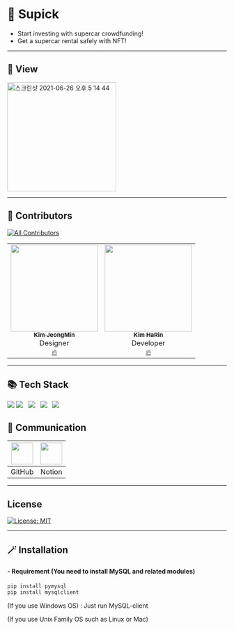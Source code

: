 # 🌟 Supick
* Start investing with supercar crowdfunding!
* Get a supercar rental safely with NFT!
---

## 🔮 View
<img width="250" alt="스크린샷 2021-06-26 오후 5 14 44" src="">

---

## 💫 Contributors
[![All Contributors](https://img.shields.io/badge/all_contributors-2-orange.svg?style=flat-square)](#contributors-)
<table>
  <tr>
    <td align="center"><a href="https://github.com/JMsuper"><img src="https://avatars.githubusercontent.com/u/80041449?v=4?s=200" width="200px;" alt=""/><br /><sub><b>Kim JeongMin</b></sub></a><br />Designer<br/><a href="https://github.com/https-github-com-Juneks/SuperCarNFT/commits?author=JMsuper" title="Documentation">🔥</a></td>
    <td align="center"><a href="https://github.com/rineeee"><img src="https://avatars.githubusercontent.com/u/62981406?v=4?s=200" width="200px;" alt=""/><br /><sub><b>Kim HaRin</b></sub></a><br />Developer<br /><a href="https://github.com/https-github-com-Juneks/SuperCarNFT/commits?author=rineeee" title="Documentation">🔥</a></td>
</table>


---


## 📚 Tech Stack
 <a href="#"><img src="https://img.shields.io/badge/Flutter-F7DF1E?style=flat&logo=Flutter&logoColor=black"/></a>
![](https://img.shields.io/badge/METAMASK)&nbsp;&nbsp;
![](https://img.shields.io/badge/IPFS)&nbsp;&nbsp;
![](https://img.shields.io/badge/INFURA)&nbsp;&nbsp;
![](https://img.shields.io/badge/remix)&nbsp;&nbsp;




## 🌈 Communication

|<img width= 50 src="https://i.imgur.com/Ap8neHw.png">| <img width= 50 src="https://i.imgur.com/jrN40gS.jpg">    |
| :---------------------------------------------------: | :---------------------------------------------------: |
|                        GitHub                     |                        Notion                         |


---

## License
[![License: MIT](https://img.shields.io/badge/License-MIT-skyblue.svg)](https://opensource.org/licenses/MIT)

---

## 🪄 Installation
#### - Requirement (You need to install MySQL and related modules)
```sh
pip install pymysql
pip install mysqlclient
```

(If you use Windows OS)
: Just run MySQL-client

(If you use Unix Family OS such as Linux or Mac)

